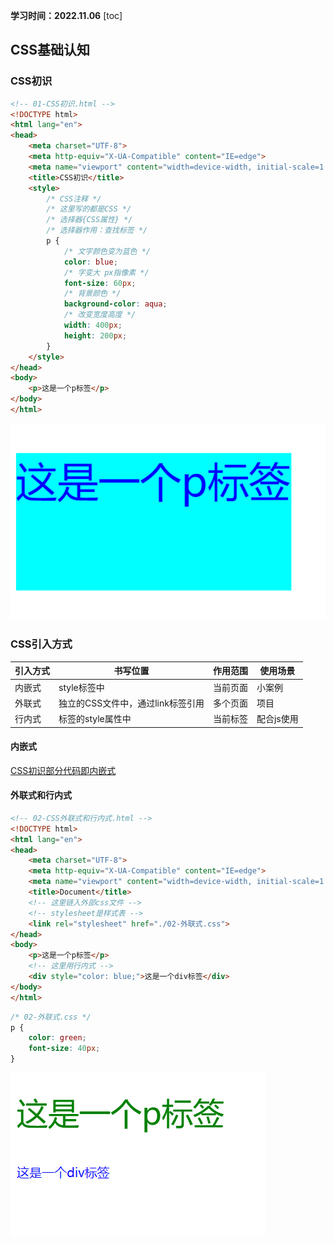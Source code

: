 **学习时间：2022.11.06**
[toc]
## CSS基础认知

### <a id="firstknowcss">CSS初识</a>
```html
<!-- 01-CSS初识.html -->
<!DOCTYPE html>
<html lang="en">
<head>
    <meta charset="UTF-8">
    <meta http-equiv="X-UA-Compatible" content="IE=edge">
    <meta name="viewport" content="width=device-width, initial-scale=1.0">
    <title>CSS初识</title>
    <style>
        /* CSS注释 */
        /* 这里写的都是CSS */
        /* 选择器{CSS属性} */
        /* 选择器作用：查找标签 */
        p {
            /* 文字颜色变为蓝色 */
            color: blue;
            /* 字变大 px指像素 */
            font-size: 60px;
            /* 背景颜色 */
            background-color: aqua;
            /* 改变宽度高度 */
            width: 400px;
            height: 200px;
        }
    </style>
</head>
<body>
    <p>这是一个p标签</p>
</body>
</html>
```
![01-CSS初识代码在浏览器中的显示](./images/01-01.png)

### CSS引入方式

|引入方式|书写位置|作用范围|使用场景|
|----|----|----|----|
|内嵌式|style标签中|当前页面|小案例|
|外联式|独立的CSS文件中，通过link标签引用|多个页面|项目|
|行内式|标签的style属性中|当前标签|配合js使用|

#### 内嵌式
[CSS初识部分代码即内嵌式](#firstknowcss)
#### 外联式和行内式
```html
<!-- 02-CSS外联式和行内式.html -->
<!DOCTYPE html>
<html lang="en">
<head>
    <meta charset="UTF-8">
    <meta http-equiv="X-UA-Compatible" content="IE=edge">
    <meta name="viewport" content="width=device-width, initial-scale=1.0">
    <title>Document</title>
    <!-- 这里链入外部css文件 -->
    <!-- stylesheet是样式表 -->
    <link rel="stylesheet" href="./02-外联式.css">
</head>
<body>
    <p>这是一个p标签</p>
    <!-- 这里用行内式 -->
    <div style="color: blue;">这是一个div标签</div>
</body>
</html>

```
```css
/* 02-外联式.css */
p {
    color: green;
    font-size: 40px;
}
```
![02-CSS外联式和行内式代码在浏览器中的显示](./images/01-02.png)